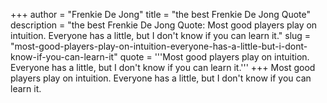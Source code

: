 +++
author = "Frenkie De Jong"
title = "the best Frenkie De Jong Quote"
description = "the best Frenkie De Jong Quote: Most good players play on intuition. Everyone has a little, but I don't know if you can learn it."
slug = "most-good-players-play-on-intuition-everyone-has-a-little-but-i-dont-know-if-you-can-learn-it"
quote = '''Most good players play on intuition. Everyone has a little, but I don't know if you can learn it.'''
+++
Most good players play on intuition. Everyone has a little, but I don't know if you can learn it.
